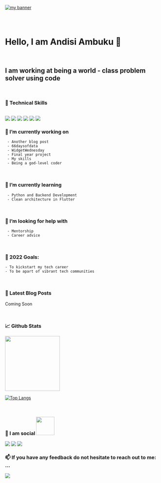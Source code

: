 
<p>
  <a href="https://andisiambuku.hashnode.dev/" target="_blank" rel="noreferrer"><img src="https://user-images.githubusercontent.com/66791412/148061476-b11eb307-c62b-4c43-9a81-404d78767d1b.png" alt="my banner"></a>
</p>

<br>

<br>

#  Hello, I am Andisi Ambuku 👋
<br>

##  I am working at being a world - class problem solver using code
<br>

### 💼 Technical Skills
<br>
     <img src="https://img.shields.io/badge/Flutter-02569B?style=for-the-badge&logo=flutter&logoColor=white"/>  
     <img src="https://img.shields.io/badge/Dart-0175C2?style=for-the-badge&logo=dart&logoColor=white"/>
     <img src="https://img.shields.io/badge/Python-3776AB?style=for-the-badge&logo=python&logoColor=white"/>
     <img src="https://img.shields.io/badge/HTML-239120?style=for-the-badge&logo=html5&logoColor=white"/>
     <img src="https://img.shields.io/badge/CSS-239120?&style=for-the-badge&logo=css3&logoColor=white"/>
     <img src="https://img.shields.io/badge/JavaScript-F7DF1E?style=for-the-badge&logo=javascript&logoColor=black"/>
<br>

### 🔭 I’m currently working on 
     - Another blog post
     - 66daysofdata
     - WidgetWednesday
     - Final year project
     - My skills
     - Being a god-level coder
<br>

### 🌱 I’m currently learning 
     - Python and Backend Development 
     - Clean architecture in Flutter
<br>
      
### 🤔 I’m looking for help with
     - Mentorship 
     - Career advice
<br>

### 🥅 2022 Goals:
    - To kickstart my tech career
    - To be apart of vibrant tech communities
<br>

### 📕 Latest Blog Posts

<!-- BLOG-POST-LIST:START -->
 Coming Soon
<!-- BLOG-POST-LIST:END -->
<br>

### 📈 Github Stats
<img height="180em" src="https://github-readme-stats.vercel.app/api?username=andisiambuku&show_icons=true&hide_border=true&&count_private=true&include_all_commits=true" />

<br>

[![Top Langs](https://github-readme-stats.vercel.app/api/top-langs/?username=andisiambuku&layout=compact)](https://github.com/andisiambuku)

<br>

### 💬  I am social <img src="https://media.giphy.com/media/LnQjpWaON8nhr21vNW/giphy.gif" width="60">

<a href="https://twitter.com/andisiambuku/"><img src="https://img.shields.io/badge/Twitter-1DA1F2?style=for-the-badge&logo=twitter&logoColor=white"></a>
<a href="https://www.linkedin.com/in/roseland-ambuku/"><img src="https://img.shields.io/badge/LinkedIn-0077B5?style=for-the-badge&logo=linkedin&logoColor=white"></a>
<a href="https://hashnode.com/@AndisiAmbuku"> <img src ="https://img.shields.io/badge/Hashnode-2962FF?style=for-the-badge&logo=hashnode&logoColor=white"></a>
<br>

### 📫 If you have any feedback do not hesitate to reach out to me: ...
<a href="mailto:roselandambuku@gmail.com"><img src="https://img.shields.io/badge/Gmail-D14836?style=for-the-badge&logo=gmail&logoColor=white"></a>
<br>

